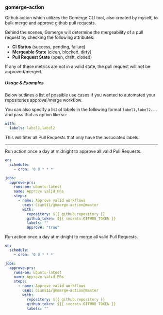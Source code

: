 ### gomerge-action

Github action which utilizes the Gomerge CLI tool, also created by myself, to bulk merge and approve github pull requests.

Behind the scenes, Gomerge will determine the mergeability of a pull request by checking the following attributes:

- **CI Status** (success, pending, failure)
- **Mergeable State** (clean, blocked, dirty)
- **Pull Request State** (open, draft, closed)

If any of these metrics are not in a valid state, the pull request will not be approved/merged.

##### Usage & Examples

Below outlines a list of possible use cases if you wanted to automated your repositories approval/merge workflow.

You can also specify a list of labels in the following format `label1,label2...` and pass that as option like so:
```yaml
with:
  labels: label1,label2
```

This will filter all Pull Requests that only have the associated labels.

---

Run action once a day at midnight to approve all valid Pull Requests.
```yaml
on:
  schedule:
    - cron: '0 0 * * *'

jobs:
  approve-prs:
    runs-on: ubuntu-latest
    name: Approve valid PRs 
    steps:
      - name: Approve valid workflows
        uses: Cian911/gomerge-action@master
        with:
          repository: ${{ github.repository }}
          github_token: ${{ secrets.GITHUB_TOKEN }}
          labels: ""
          approve: "true"
```

Run action once a day at midnight to merge all valid Pull Requests.
```yaml
on:
  schedule:
    - cron: '0 0 * * *'

jobs:
  approve-prs:
    runs-on: ubuntu-latest
    name: Approve valid PRs 
    steps:
      - name: Approve valid workflows
        uses: Cian911/gomerge-action@master
        with:
          repository: ${{ github.repository }}
          github_token: ${{ secrets.GITHUB_TOKEN }}
          labels: ""
```
